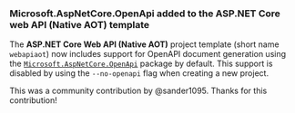 ### Microsoft.AspNetCore.OpenApi added to the ASP.NET Core web API (Native AOT) template

The **ASP.NET Core Web API (Native AOT)** project template (short name `webapiaot`) now includes support for OpenAPI document generation using the [`Microsoft.AspNetCore.OpenApi`](https://www.nuget.org/packages/Microsoft.AspNetCore.OpenApi) package by default. This support is disabled by using the `--no-openapi` flag when creating a new project.

This was a community contribution by @sander1095. Thanks for this contribution!
